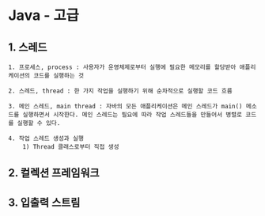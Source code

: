 # Java - 고급

## 1. 스레드

```
1. 프로세스, process : 사용자가 운영체제로부터 실행에 필요한 메모리를 할당받아 애플리케이션의 코드를 실행하는 것

2. 스레드, thread : 한 가지 작업을 실행하기 위해 순차적으로 실행할 코드 흐름

3. 메인 스레드, main thread : 자바의 모든 애플리케이션은 메인 스레드가 main() 메소드를 실행하면서 시작한다. 메인 스레드는 필요에 따라 작업 스레드들을 만들어서 병렬로 코드를 실행할 수 있다.

4. 작업 스레드 생성과 실행
	1) Thread 클래스로부터 직접 생성
```



## 2. 컬렉션 프레임워크

## 3. 입출력 스트림

